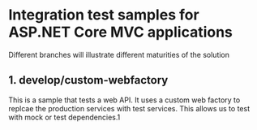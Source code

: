 # Integration test samples for ASP.NET Core MVC applications

Different branches will illustrate different maturities of the solution

## 1. develop/custom-webfactory

This is a sample that tests a web API.  It uses a custom web factory to replcae the production services with test services.  This allows us to test with mock or test dependencies.1
